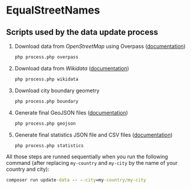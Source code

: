 # EqualStreetNames

## Scripts used by the data update process

1. Download data from _OpenStreetMap_ using Overpass ([documentation](./docs/overpass.md))

    ```cmd
    php process.php overpass
    ```

1. Download data from _Wikidata_ ([documentation](./docs/wikidata.md))

    ```cmd
    php process.php wikidata
    ```

1. Download city boundary geometry

    ```cmd
    php process.php boundary
    ```

1. Generate final GeoJSON files ([documentation](./docs/geojson.md))

    ```cmd
    php process.php geojson
    ```

1. Generate final statistics JSON file and CSV files ([documentation](./docs/statistics.md))

    ```cmd
    php process.php statistics
    ```

All those steps are runned sequentially when you run the following command (after replacing `my-country` and `my-city` by the name of your country and city):

```cmd
composer run update-data -- --city=my-country/my-city
```
